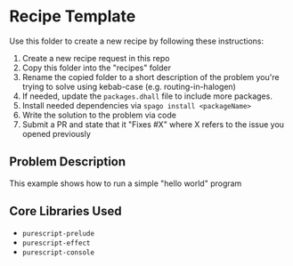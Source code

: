 # Recipe Template

Use this folder to create a new recipe by following these instructions:
1. Create a new recipe request in this repo
2. Copy this folder into the "recipes" folder
3. Rename the copied folder to a short description of the problem you're trying to solve using kebab-case (e.g. routing-in-halogen)
4. If needed, update the `packages.dhall` file to include more packages.
5. Install needed dependencies via `spago install <packageName>`
6. Write the solution to the problem via code
7. Submit a PR and state that it "Fixes #X" where X refers to the issue you opened previously

## Problem Description

This example shows how to run a simple "hello world" program

## Core Libraries Used

- `purescript-prelude`
- `purescript-effect`
- `purescript-console`
